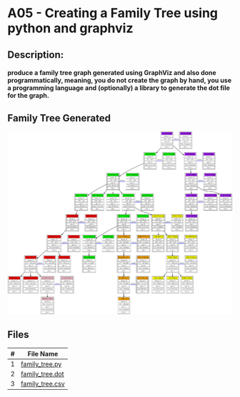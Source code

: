 # A05 - Creating a Family Tree using python and graphviz

## Description:
#### produce a family tree graph generated using GraphViz and also done programmatically, meaning, you do not create the graph by hand, you use a programming language and (optionally) a library to generate the dot file for the graph.

## Family Tree Generated
<img src = "https://github.com/ACHarrison32/4883-SoftwareTools-Harrison/blob/main/Assignments/A5/Family_Tree_Graphviz.png">

## Files
| # | File Name |
|---| --------- |
| 1 | [family_tree.py]() |
| 2 | [family_tree.dot](https://github.com/ACHarrison32/4883-SoftwareTools-Harrison/blob/main/Assignments/A05/family_tree.dot)|
| 3 | [family_tree.csv]()|

